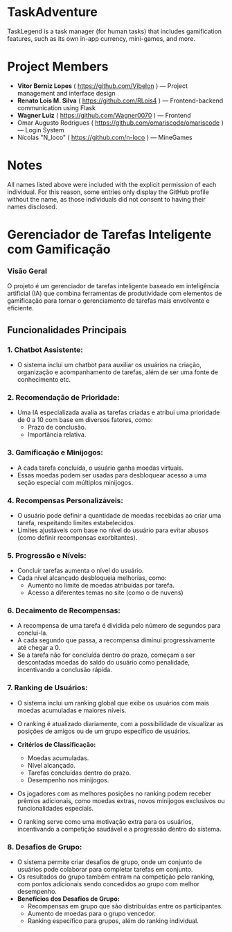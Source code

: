 # TaskAdventure
TaskLegend is a task manager (for human tasks) that includes gamification features, such as its own in-app currency, mini-games, and more.

# Project Members

- **Vitor Berniz Lopes** ( https://github.com/Vibelon ) — Project management and interface design 
- **Renato Lois M. Silva** ( https://github.com/RLois4 ) — Frontend-backend communication using Flask  
- **Wagner Luiz** ( https://github.com/Wagner0070 ) — Frontend  
- Omar Augusto Rodrigues ( https://github.com/omariscode/omariscode ) — Login System
- Nícolas "N_loco" ( https://github.com/n-loco ) — MineGames

# Notes

All names listed above were included with the explicit permission of each individual. For this reason, some entries only display the GitHub profile without the name, as those individuals did not consent to having their names disclosed.

# Gerenciador de Tarefas Inteligente com Gamificação

### Visão Geral

O projeto é um gerenciador de tarefas inteligente baseado em inteligência artificial (IA) que combina ferramentas de produtividade com elementos de gamificação para tornar o gerenciamento de tarefas mais envolvente e eficiente.

## Funcionalidades Principais

### 1. **Chatbot Assistente:**

- O sistema inclui um chatbot para auxiliar os usuários na criação, organização e acompanhamento de tarefas, além de ser uma fonte de conhecimento etc.

### 2. **Recomendação de Prioridade:**

- Uma IA especializada avalia as tarefas criadas e atribui uma prioridade de 0 a 10 com base em diversos fatores, como:
  - Prazo de conclusão.
  - Importância relativa.

### 3. **Gamificação e Minijogos:**

- A cada tarefa concluída, o usuário ganha moedas virtuais.
- Essas moedas podem ser usadas para desbloquear acesso a uma seção especial com múltiplos minijogos.

### 4. **Recompensas Personalizáveis:**

- O usuário pode definir a quantidade de moedas recebidas ao criar uma tarefa, respeitando limites estabelecidos.
- Limites ajustáveis com base no nível do usuário para evitar abusos (como definir recompensas exorbitantes).

### 5. **Progressão e Níveis:**

- Concluir tarefas aumenta o nível do usuário.
- Cada nível alcançado desbloqueia melhorias, como:
  - Aumento no limite de moedas atribuídas por tarefa.
  - Acesso a diferentes temas no site (como o de nuvens)

### 6. **Decaimento de Recompensas:**

- A recompensa de uma tarefa é dividida pelo número de segundos para concluí-la.
- A cada segundo que passa, a recompensa diminui progressivamente até chegar a 0.
- Se a tarefa não for concluída dentro do prazo, começam a ser descontadas moedas do saldo do usuário como penalidade, incentivando a conclusão rápida.

### 7. **Ranking de Usuários:**

- O sistema inclui um ranking global que exibe os usuários com mais moedas acumuladas e maiores níveis.
- O ranking é atualizado diariamente, com a possibilidade de visualizar as posições de amigos ou de um grupo específico de usuários.
- **Critérios de Classificação:**
  - Moedas acumuladas.
  - Nível alcançado.
  - Tarefas concluídas dentro do prazo.
  - Desempenho nos minijogos.
  
- Os jogadores com as melhores posições no ranking podem receber prêmios adicionais, como moedas extras, novos minijogos exclusivos ou funcionalidades especiais.
- O ranking serve como uma motivação extra para os usuários, incentivando a competição saudável e a progressão dentro do sistema.

### 8. **Desafios de Grupo:**

- O sistema permite criar desafios de grupo, onde um conjunto de usuários pode colaborar para completar tarefas em conjunto.
- Os resultados do grupo também entram na competição pelo ranking, com pontos adicionais sendo concedidos ao grupo com melhor desempenho.
- **Benefícios dos Desafios de Grupo:**
  - Recompensas em grupo que são distribuídas entre os participantes.
  - Aumento de moedas para o grupo vencedor.
  - Ranking específico para grupos, além do ranking individual.


